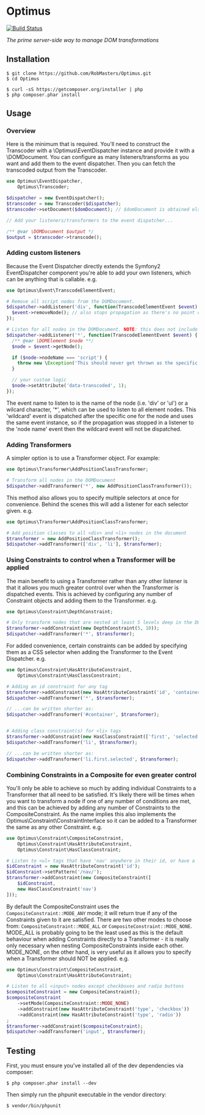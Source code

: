 Optimus
=======

[![Build Status](https://secure.travis-ci.org/RobMasters/Optimus.png?branch=master)](http://travis-ci.org/RobMasters/Optimus)

_The prime server-side way to manage DOM transformations_

## Installation

```
$ git clone https://github.com/RobMasters/Optimus.git
$ cd Optimus

$ curl -sS https://getcomposer.org/installer | php
$ php composer.phar install

```

## Usage

### Overview

Here is the minimum that is required. You'll need to construct the Transcoder with a \Optimus\EventDispatcher instance
and provide it with a \DOMDocument. You can configure as many listeners/transforms as you want and add them to the
event dispatcher. Then you can fetch the transcoded output from the Transcoder.

```php
use Optimus\EventDispatcher,
    Optimus\Transcoder;

$dispatcher = new EventDispatcher();
$transcoder = new Transcoder($dispatcher);
$transcoder->setDocument($domDocument); // $domDocument is obtained elsewhere

// Add your listeners/transformers to the event dispatcher...

/** @var \DOMDocument $output */
$output = $transcoder->transcode();
```

### Adding custom listeners

Because the Event Dispatcher directly extends the Symfony2 EventDispatcher component you're able to add your own listeners,
which can be anything that is callable. e.g.

```php
use Optimus\Event\TranscodeElementEvent;

# Remove all script nodes from the DOMDocument.
$dispatcher->addListener('div', function(TranscodeElementEvent $event) {
  $event->removeNode(); // also stops propagation as there's no point continuing
});

# Listen for all nodes in the DOMDocument. NOTE: this does not include text nodes
$dispatcher->addListener('*', function(TranscodeElementEvent $event) {
  /** @var \DOMElement $node **/
  $node = $event->getNode();

  if ($node->nodeName === 'script') {
    throw new \Exception('This should never get thrown as the specific div listener is stopping propagation');
  }

  // your custom logic
  $node->setAttribute('data-transcoded', 1);
});
```

The event name to listen to is the name of the node (i.e. 'div' or 'ul') or a wilcard character, '*', which can be used to
listen to all element nodes. This 'wildcard' event is dispatched after the specific one for the node and uses  the same
event instance, so if the propagation was stopped in a listener to the 'node name' event then the wildcard event will not
be dispatched.

### Adding Transformers

A simpler option is to use a Transformer object. For example:

```php
use Optimus\Transformer\AddPositionClassTransformer;

# Transform all nodes in the DOMDocument
$dispatcher->addTransformer('*', new AddPositionClassTransformer());
```

This method also allows you to specify multiple selectors at once for convenience. Behind the scenes this will add a listener
for each selector given. e.g.

```php
use Optimus\Transformer\AddPositionClassTransformer;

# Add position classes to all <div> and <li> nodes in the document
$transformer = new AddPositionClassTransformer();
$dispatcher->addTransformer(['div', 'li'], $transformer);
```

### Using Constraints to control when a Transformer will be applied

The main benefit to using a Transformer rather than any other listener is that it allows you much greater control over
when the Transformer is dispatched events. This is achieved by configuring any number of Constraint objects and adding
them to the Transformer. e.g.

```php
use Optimus\Constraint\DepthConstraint;

# Only transform nodes that are nested at least 5 levels deep in the DOM, but no more than 10,
$transformer->addConstraint(new DepthConstraint(5, 10));
$dispatcher->addTransformer('*', $transformer);
```

For added convenience, certain constraints can be added by specifying them as a CSS selector when adding the Transformer
to the Event Dispatcher. e.g.

```php
use Optimus\Constraint\HasAttributeConstraint,
    Optimus\Constraint\HasClassConstraint;

# Adding an id constraint for any tag
$transformer->addConstraint(new HasAttributeConstraint('id', 'container'));
$dispatcher->addTransformer('*', $transformer);

// ...can be written shorter as:
$dispatcher->addTransformer('#container', $transformer);


# Adding class constraint(s) for <li> tags
$transformer->addConstraint(new HasClassConstraint(['first', 'selected']));
$dispatcher->addTransformer('li', $transformer);

// ...can be written shorter as:
$dispatcher->addTransformer('li.first.selected', $transformer);
```

### Combining Constraints in a Composite for even greater control

You'll only be able to achieve so much by adding individual Constraints to a Transformer that all need to be satisfied.
It's likely there will be times when you want to transform a node if one of any number of conditions are met, and this can
be achieved by adding any number of Constraints to the CompositeConstraint. As the name implies this also implements the
Optimus\Constraint\ConstraintInterface so it can be added to a Transformer the same as any other Constraint. e.g.

```php
use Optimus\Constraint\CompositeConstraint,
    Optimus\Constraint\HasAttributeConstraint,
    Optimus\Constraint\HasClassConstraint;

# Listen to <ul> tags that have 'nav' anywhere in their id, or have a 'nav' class
$idConstraint = new HasAttributeConstraint('id');
$idConstraint->setPattern('/nav/');
$transformer->addConstraint(new CompositeConstraint([
    $idConstraint,
    new HasClassConstraint('nav')
]));
```

By default the CompositeConstraint uses the `CompositeConstraint::MODE_ANY` mode; it will return true if any of the Constraints
given to it are satisfied. There are two other modes to choose from: `CompositeConstraint::MODE_ALL` or `CompositeConstraint::MODE_NONE`.
MODE_ALL is probably going to be the least used as this is the default behaviour when adding Constraints directly to a
Transformer - it is really only necessary when nesting CompositeConstraints inside each other. MODE_NONE, on the other hand,
is very useful as it allows you to specify when a Transformer should NOT be applied. e.g.

```php
use Optimus\Constraint\CompositeConstraint,
    Optimus\Constraint\HasAttributeConstraint;

# Listen to all <input> nodes except checkboxes and radio buttons
$compositeConstraint = new CompositeConstraint();
$compositeConstraint
    ->setMode(CompositeConstraint::MODE_NONE)
    ->addConstraint(new HasAttributeConstraint('type', 'checkbox'))
    ->addConstraint(new HasAttributeConstraint('type', 'radio'))
;
$transformer->addConstraint($compositeConstraint);
$dispatcher->addTransformer('input', $transformer);
```

## Testing

First, you must ensure you've installed all of the dev dependencies via composer:

```
$ php composer.phar install --dev

```

Then simply run the phpunit executable in the vendor directory:

```
$ vendor/bin/phpunit
```

